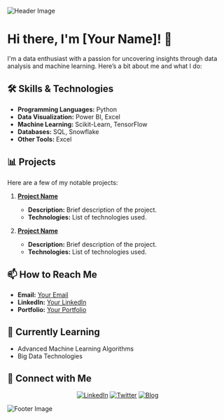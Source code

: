 ![Header Image](https://via.placeholder.com/1500x500.png?text=Welcome+to+My+GitHub+Profile)

# Hi there, I'm [Your Name]! 👋

I'm a data enthusiast with a passion for uncovering insights through data analysis and machine learning. Here’s a bit about me and what I do:

## 🛠️ Skills & Technologies
- **Programming Languages:** Python
- **Data Visualization:** Power BI, Excel
- **Machine Learning:** Scikit-Learn, TensorFlow
- **Databases:** SQL, Snowflake
- **Other Tools:** Excel

## 📊 Projects
Here are a few of my notable projects:

1. **[Project Name](#)**
   - **Description:** Brief description of the project.
   - **Technologies:** List of technologies used.

2. **[Project Name](#)**
   - **Description:** Brief description of the project.
   - **Technologies:** List of technologies used.

## 📫 How to Reach Me
- **Email:** [Your Email](mailto:ayushhhkawale@gmail.com)
- **LinkedIn:** [Your LinkedIn](https://www.linkedin.com/in/ayushkawale/)
- **Portfolio:** [Your Portfolio](https://yourportfolio.com)

## 🌱 Currently Learning
- Advanced Machine Learning Algorithms
- Big Data Technologies


## 🔗 Connect with Me
<p align="center">
  <a href="https://linkedin.com/in/yourprofile"><img src="https://img.shields.io/badge/LinkedIn-Profile-blue" alt="LinkedIn"></a>
  <a href="https://twitter.com/yourprofile"><img src="https://img.shields.io/badge/Twitter-Profile-blue" alt="Twitter"></a>
  <a href="https://yourblog.com"><img src="https://img.shields.io/badge/Blog-Profile-blue" alt="Blog"></a>
</p>

![Footer Image](https://via.placeholder.com/1500x500.png?text=Thanks+for+visiting!)

